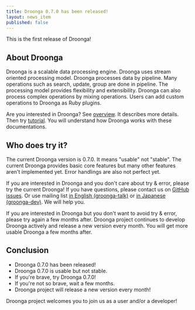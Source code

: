 ```yaml
---
title: Droonga 0.7.0 has been released!
layout: news_item
published: false
---
```


This is the first release of Droonga!

## About Droonga

Droonga is a scalable data processing engine. Droonga uses stream oriented processing model. Droonga processes data by pipeline. Many operations such as search, update, group are done in pipeline. The processing model provides flexibility and extensibility. Droonga can also process complex operations by mixing operations. Users can add custom operations to Droonga as Ruby plugins.

Are you interested in Droonga? See [overview](/overview/). It describes more details. Then try [tutorial](/tutorial/). You will understand how Droonga works with these documentations.

## Who does try it?

The current Droonga version is 0.7.0. It means "usable" not "stable". The current Droonga provides basic core features but many other features aren't implemented yet. Error handlings are also not perfect yet.

If you are interested in Droonga and you don't care about try & error, please try the current Droonga! If you have questions, please contact us on [GitHub issues](https://github.com/droonga/fluent-plugin-droonga/issues/). Or use mailing list [in English (groonga-talk)](https://lists.sourceforge.net/lists/listinfo/groonga-talk) or [in Japanese (groonga-dev)](http://lists.sourceforge.jp/mailman/listinfo/groonga-dev). We will help you.

If you are interested in Droonga but you don't want to avoid try & error, please try again a few months after. Droonga project continues to develop Droonga actively and release a new version every month. You will get more usable Droonga a few months after.

## Conclusion

 * Droonga 0.7.0 has been released!
 * Droonga 0.7.0 is usable but not stable.
 * If you're brave, try Droonga 0.7.0!
 * If you're not so brave, wait a few months.
 * Droonga project will release a new version every month!

Droonga project welcomes you to join us as a user and/or a developer!
